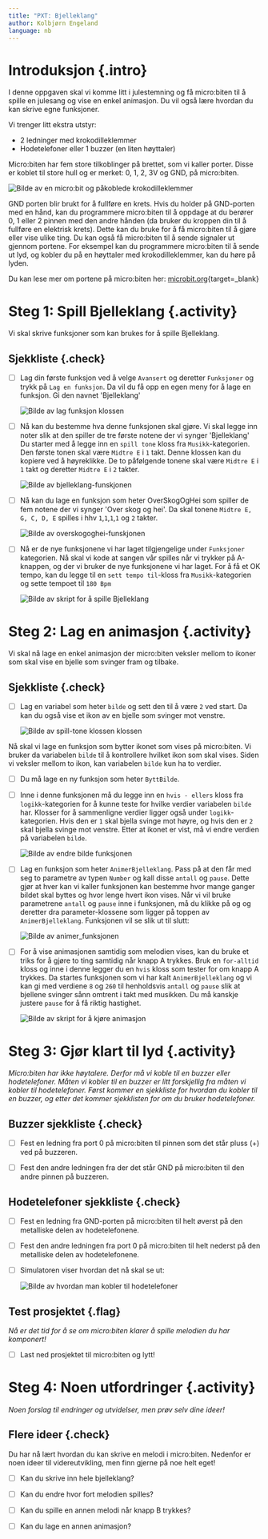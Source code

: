 ```yaml
---
title: "PXT: Bjelleklang"
author: Kolbjørn Engeland
language: nb
---
```



# Introduksjon {.intro} 

I denne oppgaven skal vi komme litt i julestemning og få micro:biten til å 
spille en julesang og vise en enkel animasjon. Du vil også lære hvordan du 
kan skrive egne funksjoner. 

Vi trenger litt ekstra utstyr:
- 2 ledninger med krokodilleklemmer
- Hodetelefoner eller 1 buzzer (en liten høyttaler)

Micro:biten har fem store tilkoblinger på brettet, som vi kaller porter. Disse 
er koblet til store hull og er merket: 0, 1, 2, 3V og GND, på micro:biten. 

![Bilde av en micro:bit og påkoblede krokodilleklemmer](kontakt.png)

GND porten blir brukt for å fullføre en krets. Hvis du holder på GND-porten med 
en hånd, kan du programmere micro:biten til å oppdage at du berører 0, 1 eller 
2 pinnen med den andre hånden (da bruker du kroppen din til å fullføre en 
elektrisk krets). Dette kan du bruke for å få micro:biten til å gjøre eller 
vise ulike ting. Du kan også få micro:biten til å sende signaler ut gjennom 
portene. For eksempel kan du programmere micro:biten til å sende ut lyd, og 
kobler du på en høyttaler med krokodilleklemmer, kan du høre på lyden. 

Du kan lese mer om portene på micro:biten her:
[microbit.org](https://microbit.org/no/guide/hardware/pins/){target=_blank}


# Steg 1: Spill Bjelleklang {.activity}

Vi skal skrive funksjoner som kan brukes for å spille Bjelleklang.

## Sjekkliste {.check}

- [ ] Lag din første funksjon ved å velge `Avansert` og deretter `Funksjoner` 
og trykk på `Lag en funksjon`. Da vil du få opp en egen meny for å lage en 
funksjon. Gi den navnet 'Bjelleklang' 

	![Bilde av lag funksjon klossen](lag_funksjon.png)

- [ ] Nå kan du bestemme hva denne funksjonen skal gjøre. Vi skal legge inn 
noter slik at den spiller de tre første notene der vi synger 'Bjelleklang'
Du starter med å legge inn en `spill tone` kloss fra `Musikk`-kategorien. 
Den første tonen skal være `Midtre E` i `1` takt. Denne klossen kan du kopiere 
ved å høyreklikke. De to påfølgende tonene skal være `Midtre E` i `1` takt og 
deretter `Midtre E` i `2` takter.

	![Bilde av bjelleklang-funskjonen](bjelleklang_funksjon.png)

- [ ] Nå kan du lage en funksjon som heter OverSkogOgHei som spiller de fem 
notene der vi synger 'Over skog og hei'. Da skal tonene 
`Midtre E, G, C, D, E` spilles i hhv `1`,`1`,`1`,`1` og `2` takter. 

	![Bilde av overskogoghei-funskjonen](overskogoghei_funksjon.png)

- [ ] Nå er de nye funksjonene vi har laget tilgjengelige under `Funksjoner` 
kategorien. Nå skal vi kode at sangen vår spilles når vi trykker på A-knappen, 
og der vi bruker de nye funksjonene vi har laget. For å få et OK tempo, kan 
du legge til en `sett tempo til`-kloss fra `Musikk`-kategorien og sette 
tempoet til `180 Bpm`

	![Bilde av skript for å spille Bjelleklang](spill_bjelleklang.png)


# Steg 2: Lag en animasjon {.activity}

Vi skal nå lage en enkel animasjon der micro:biten veksler mellom to ikoner som 
skal vise en bjelle som svinger fram og tilbake.

## Sjekkliste {.check}

- [ ] Lag en variabel som heter `bilde` og sett den til å være `2` ved start. 
Da kan du også vise et ikon av en bjelle som svinger mot venstre.

	![Bilde av spill-tone klossen klossen](start_ikon.png)
	
Nå skal vi lage en funksjon som bytter ikonet som vises på micro:biten. Vi 
bruker da variabelen `bilde` til å kontrollere hvilket ikon som skal vises. Siden 
vi veksler mellom to ikon, kan variabelen `bilde` kun ha to verdier. 

- [ ] Du må lage en ny funksjon som heter `ByttBilde`.

- [ ] Inne i denne funksjonen må du legge inn en `hvis - ellers` kloss fra 
`logikk`-kategorien for å kunne teste for hvilke verdier variabelen `bilde` 
har. Klosser for å sammenligne verdier ligger også under `logikk`-kategorien. 
Hvis den er `1` skal bjella svinge mot høyre, og hvis den er `2` skal bjella 
svinge mot venstre. Etter at ikonet er vist, må vi endre verdien på 
variabelen `bilde`.

	![Bilde av endre bilde funksjonen](endre_bilde.png)
 
- [ ] Lag en funksjon som heter `AnimerBjelleklang`. Pass på at den får med 
seg to parametre av typen `Number` og kall disse `antall` og `pause`. Dette 
gjør at hver kan vi kaller funksjonen kan bestemme hvor mange ganger bildet 
skal byttes og hvor lenge hvert ikon vises. Når vi vil bruke parametrene 
`antall` og `pause` inne i funksjonen, må du klikke på og 
og deretter dra parameter-klossene som ligger på toppen av `AnimerBjelleklang`. 
Funksjonen vil se slik ut til slutt:
 
	![Bilde av animer_funksjonen](animer_funksjon.png)
	
- [ ] For å vise animasjonen samtidig som melodien vises, kan du bruke et 
triks for å gjøre to ting samtidig når knapp A trykkes. Bruk en 
`for-alltid` kloss og inne i denne legger du en `hvis` kloss som tester for 
om knapp A trykkes. Da startes funksjonen som vi har kalt
`AnimerBjelleklang` og vi kan gi med verdiene `8` og `260` til henholdsvis `antall` 
og `pause` slik at bjellene svinger sånn omtrent i takt med musikken. Du må 
kanskje justere `pause` for å få riktig hastighet.

	![Bilde av skript for å kjøre animasjon](kjor_animasjon.png)


# Steg 3: Gjør klart til lyd {.activity}

*Micro:biten har ikke høytalere. Derfor må vi koble til en buzzer eller 
hodetelefoner. Måten vi kobler til en buzzer er litt forskjellig fra måten 
vi kobler til hodetelefoner. Først kommer en sjekkliste for hvordan du kobler 
til en buzzer, og etter det kommer sjekklisten for om du bruker 
hodetelefoner.*

## Buzzer sjekkliste {.check}

- [ ] Fest en ledning fra port 0 på micro:biten til pinnen som det står pluss 
(+) ved på buzzeren. 

- [ ] Fest den andre ledningen fra der det står GND på micro:biten til den 
andre pinnen på buzzeren.

## Hodetelefoner sjekkliste {.check}

- [ ] Fest en ledning fra GND-porten på micro:biten til helt øverst på den 
metalliske delen av hodetelefonene.

- [ ] Fest den andre ledningen fra port 0 på micro:biten til helt nederst på 
den metalliske delen av hodetelefonene.

- [ ] Simulatoren viser hvordan det nå skal se ut:

	![Bilde av hvordan man kobler til hodetelefoner](tilkobling_lyd.png)

## Test prosjektet {.flag}

*Nå er det tid for å se om micro:biten klarer å spille melodien du har 
komponert!*

- [ ] Last ned prosjektet til micro:biten og lytt!


# Steg 4: Noen utfordringer {.activity}

*Noen forslag til endringer og utvidelser, men prøv selv dine ideer!*

## Flere ideer {.check}

Du har nå lært hvordan du kan skrive en melodi i micro:biten. Nedenfor er noen 
ideer til videreutvikling, men finn gjerne på noe helt eget!

- [ ] Kan du skrive inn hele bjelleklang? 

- [ ] Kan du endre hvor fort melodien spilles? 

- [ ] Kan du spille en annen melodi når knapp B trykkes?

- [ ] Kan du lage en annen animasjon?
